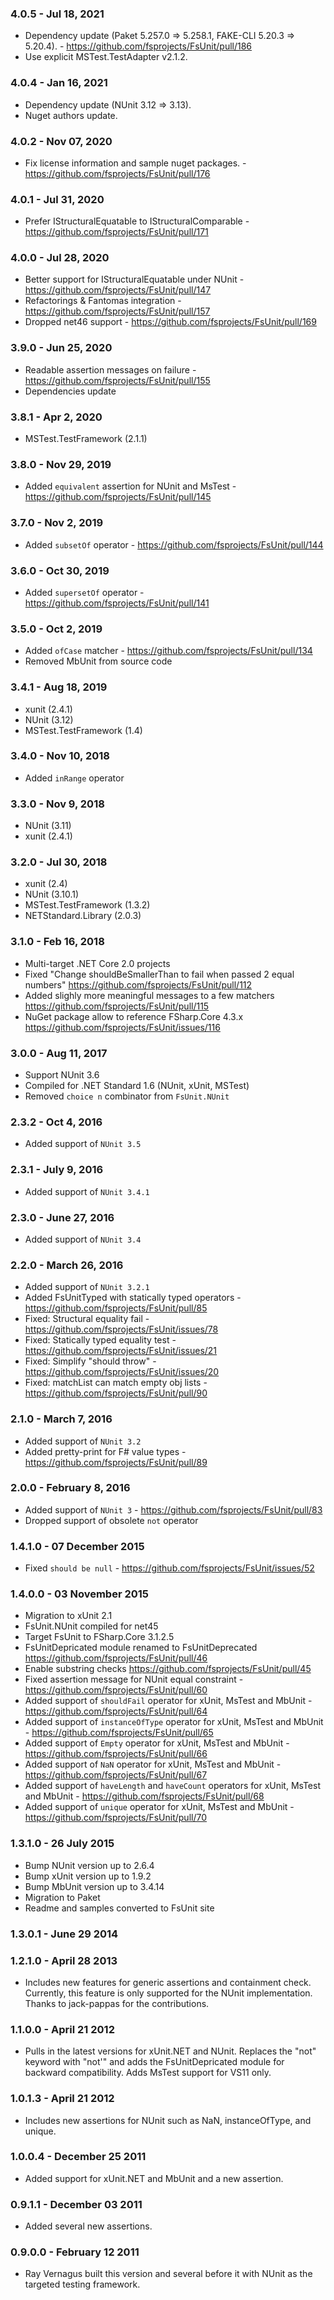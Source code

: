 ### 4.0.5 - Jul 18, 2021
- Dependency update (Paket 5.257.0 => 5.258.1, FAKE-CLI 5.20.3 => 5.20.4). - https://github.com/fsprojects/FsUnit/pull/186
- Use explicit MSTest.TestAdapter v2.1.2.

### 4.0.4 - Jan 16, 2021
- Dependency update (NUnit 3.12 => 3.13).
- Nuget authors update.

### 4.0.2 - Nov 07, 2020
- Fix license information and sample nuget packages. - https://github.com/fsprojects/FsUnit/pull/176

### 4.0.1 - Jul 31, 2020
- Prefer IStructuralEquatable to IStructuralComparable - https://github.com/fsprojects/FsUnit/pull/171

### 4.0.0 - Jul 28, 2020
- Better support for IStructuralEquatable under NUnit - https://github.com/fsprojects/FsUnit/pull/147
- Refactorings & Fantomas integration - https://github.com/fsprojects/FsUnit/pull/157
- Dropped net46 support - https://github.com/fsprojects/FsUnit/pull/169

### 3.9.0 - Jun 25, 2020
- Readable assertion messages on failure - https://github.com/fsprojects/FsUnit/pull/155
- Dependencies update

### 3.8.1 - Apr 2, 2020
* MSTest.TestFramework (2.1.1)

### 3.8.0 - Nov 29, 2019
* Added `equivalent` assertion for NUnit and MsTest - https://github.com/fsprojects/FsUnit/pull/145

### 3.7.0 - Nov 2, 2019
* Added `subsetOf` operator - https://github.com/fsprojects/FsUnit/pull/144

### 3.6.0 - Oct 30, 2019
* Added `supersetOf` operator - https://github.com/fsprojects/FsUnit/pull/141

### 3.5.0 - Oct 2, 2019
* Added `ofCase` matcher - https://github.com/fsprojects/FsUnit/pull/134
* Removed MbUnit from source code

### 3.4.1 - Aug 18, 2019
* xunit (2.4.1)
* NUnit (3.12)
* MSTest.TestFramework (1.4)

### 3.4.0 - Nov 10, 2018
* Added `inRange` operator

### 3.3.0 - Nov 9, 2018
* NUnit (3.11)
* xunit (2.4.1)

### 3.2.0 - Jul 30, 2018
* xunit (2.4)
* NUnit (3.10.1)
* MSTest.TestFramework (1.3.2)
* NETStandard.Library (2.0.3)

### 3.1.0 - Feb 16, 2018
* Multi-target .NET Core 2.0 projects
* Fixed "Change shouldBeSmallerThan to fail when passed 2 equal numbers" https://github.com/fsprojects/FsUnit/pull/112
* Added slighly more meaningful messages to a few matchers https://github.com/fsprojects/FsUnit/pull/115
* NuGet package allow to reference FSharp.Core 4.3.x https://github.com/fsprojects/FsUnit/issues/116

### 3.0.0 - Aug 11, 2017
* Support NUnit 3.6
* Compiled for .NET Standard 1.6 (NUnit, xUnit, MSTest)
* Removed `choice n` combinator from `FsUnit.NUnit`

### 2.3.2 - Oct 4, 2016
* Added support of `NUnit 3.5`

### 2.3.1 - July 9, 2016
* Added support of `NUnit 3.4.1`

### 2.3.0 - June 27, 2016
* Added support of `NUnit 3.4`

### 2.2.0 - March 26, 2016
* Added support of `NUnit 3.2.1`
* Added FsUnitTyped with statically typed operators - https://github.com/fsprojects/FsUnit/pull/85
* Fixed: Structural equality fail - https://github.com/fsprojects/FsUnit/issues/78
* Fixed: Statically typed equality test - https://github.com/fsprojects/FsUnit/issues/21
* Fixed: Simplify "should throw" - https://github.com/fsprojects/FsUnit/issues/20
* Fixed: matchList can match empty obj lists - https://github.com/fsprojects/FsUnit/pull/90

### 2.1.0 - March 7, 2016
* Added support of `NUnit 3.2`
* Added pretty-print for F# value types - https://github.com/fsprojects/FsUnit/pull/89

### 2.0.0 - February 8, 2016
* Added support of `NUnit 3` - https://github.com/fsprojects/FsUnit/pull/83
* Dropped support of obsolete `not` operator

### 1.4.1.0 - 07 December 2015
* Fixed `should be null` - https://github.com/fsprojects/FsUnit/issues/52

### 1.4.0.0 - 03 November 2015
* Migration to xUnit 2.1
* FsUnit.NUnit compiled for net45
* Target FsUnit to FSharp.Core 3.1.2.5
* FsUnitDepricated module renamed to FsUnitDeprecated https://github.com/fsprojects/FsUnit/pull/46
* Enable substring checks https://github.com/fsprojects/FsUnit/pull/45
* Fixed assertion message for NUnit equal constraint - https://github.com/fsprojects/FsUnit/pull/60
* Added support of `shouldFail` operator for xUnit, MsTest and MbUnit - https://github.com/fsprojects/FsUnit/pull/64
* Added support of `instanceOfType` operator for xUnit, MsTest and MbUnit - https://github.com/fsprojects/FsUnit/pull/65
* Added support of `Empty` operator for xUnit, MsTest and MbUnit - https://github.com/fsprojects/FsUnit/pull/66
* Added support of `NaN` operator for xUnit, MsTest and MbUnit - https://github.com/fsprojects/FsUnit/pull/67
* Added support of `haveLength` and `haveCount` operators for xUnit, MsTest and MbUnit - https://github.com/fsprojects/FsUnit/pull/68
* Added support of `unique` operator for xUnit, MsTest and MbUnit - https://github.com/fsprojects/FsUnit/pull/70

### 1.3.1.0 - 26 July 2015
* Bump NUnit version up to 2.6.4
* Bump xUnit version up to 1.9.2
* Bump MbUnit version up to 3.4.14
* Migration to Paket
* Readme and samples converted to FsUnit site

### 1.3.0.1 - June 29 2014

### 1.2.1.0 - April 28 2013
* Includes new features for generic assertions and containment check. Currently, this feature is only supported for the NUnit implementation. Thanks to jack-pappas for the contributions.

### 1.1.0.0 - April 21 2012
* Pulls in the latest versions for xUnit.NET and NUnit. Replaces the "not" keyword with "not'" and adds the FsUnitDepricated module for backward compatibility. Adds MsTest support for VS11 only.

### 1.0.1.3 - April 21 2012
* Includes new assertions for NUnit such as NaN, instanceOfType, and unique.

### 1.0.0.4 - December 25 2011
* Added support for xUnit.NET and MbUnit and a new assertion.

### 0.9.1.1 - December 03 2011
* Added several new assertions.

### 0.9.0.0 - February 12 2011
* Ray Vernagus built this version and several before it with NUnit as the targeted testing framework.
